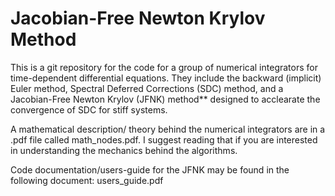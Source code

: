 # Jacobian-Free Newton Krylov Method
This is a git repository for the code for a group of numerical integrators for time-dependent differential equations. They include the backward (implicit) Euler method, Spectral Deferred Corrections (SDC) method, and a Jacobian-Free Newton Krylov (JFNK) method** designed to acclearate the convergence of SDC for stiff systems.

 A mathematical description/ theory behind the numerical integrators are in a .pdf file called math_nodes.pdf. I suggest reading that if you are interested in understanding the mechanics behind the algorithms.

Code documentation/users-guide for the JFNK may be found in the following document: users_guide.pdf
